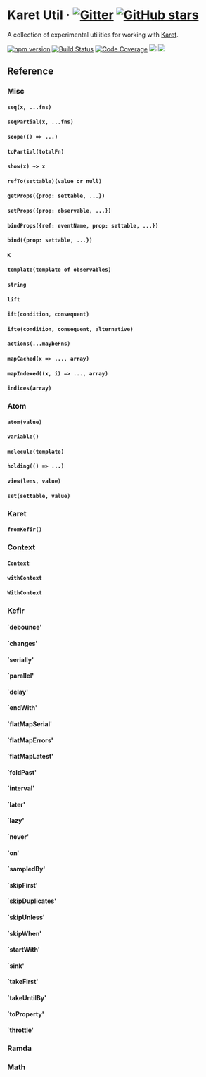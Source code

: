 # <a id="karet-util"></a> Karet Util &middot; [![Gitter](https://img.shields.io/gitter/room/calmm-js/chat.js.svg)](https://gitter.im/calmm-js/chat) [![GitHub stars](https://img.shields.io/github/stars/calmm-js/karet.util.svg?style=social)](https://github.com/calmm-js/karet.util)

A collection of experimental utilities for working with
[Karet](https://github.com/calmm-js/karet).

[![npm version](https://badge.fury.io/js/karet.util.svg)](http://badge.fury.io/js/karet.util)
[![Build Status](https://travis-ci.org/calmm-js/karet.util.svg?branch=master)](https://travis-ci.org/calmm-js/karet.util)
[![Code Coverage](https://img.shields.io/codecov/c/github/calmm-js/karet.util/master.svg)](https://codecov.io/github/calmm-js/karet.util?branch=master)
[![](https://david-dm.org/calmm-js/karet.util.svg)](https://david-dm.org/calmm-js/karet.util)
[![](https://david-dm.org/calmm-js/karet.util/dev-status.svg)](https://david-dm.org/calmm-js/karet.util?type=dev)

## Reference

### Misc

#### `seq(x, ...fns)`
#### `seqPartial(x, ...fns)`
#### `scope(() => ...)`

#### `toPartial(totalFn)`

#### `show(x) ~> x`

#### `refTo(settable)(value or null)`

#### `getProps({prop: settable, ...})`
#### `setProps({prop: observable, ...})`
#### `bindProps({ref: eventName, prop: settable, ...})`
#### `bind({prop: settable, ...})`

#### `K`
#### `template(template of observables)`
#### `string`
#### `lift`

#### `ift(condition, consequent)`
#### `ifte(condition, consequent, alternative)`

#### `actions(...maybeFns)`

#### `mapCached(x => ..., array)`
#### `mapIndexed((x, i) => ..., array)`
#### `indices(array)`

### Atom
#### `atom(value)`
#### `variable()`
#### `molecule(template)`
#### `holding(() => ...)`
#### `view(lens, value)`
#### `set(settable, value)`

### Karet
#### `fromKefir()`

### Context
#### `Context`
#### `withContext`
#### `WithContext`

### Kefir
#### `debounce'
#### `changes'
#### `serially'
#### `parallel'
#### `delay'
#### `endWith'
#### `flatMapSerial'
#### `flatMapErrors'
#### `flatMapLatest'
#### `foldPast'
#### `interval'
#### `later'
#### `lazy'
#### `never'
#### `on'
#### `sampledBy'
#### `skipFirst'
#### `skipDuplicates'
#### `skipUnless'
#### `skipWhen'
#### `startWith'
#### `sink'
#### `takeFirst'
#### `takeUntilBy'
#### `toProperty'
#### `throttle'

### Ramda

### Math
